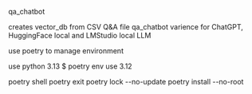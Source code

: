 qa_chatbot 

creates vector_db from CSV Q&A file
qa_chatbot varience for ChatGPT, HuggingFace local and LMStudio local LLM

use poetry to manage environment

use python 3.13
$ poetry env use 3.12

poetry shell
poetry exit
poetry lock --no-update
poetry install --no-root
